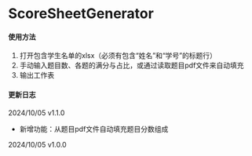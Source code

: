 # ScoreSheetGenerator

#### 使用方法
1. 打开包含学生名单的xlsx（必须有包含“姓名”和“学号”的标题行）
2. 手动输入题目数、各题的满分与占比，或通过读取题目pdf文件来自动填充
3. 输出工作表

#### 更新日志

2024/10/05 v1.1.0
- 新增功能：从题目pdf文件自动填充题目分数组成

2024/10/05 v1.0.0

